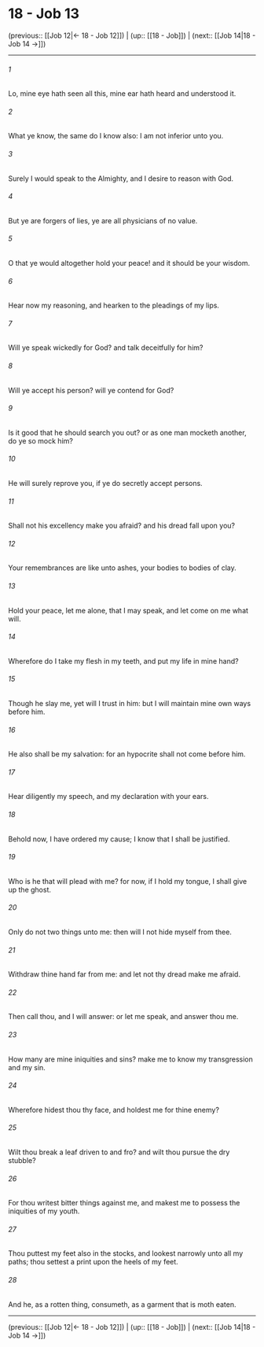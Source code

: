 # 18 - Job 13

(previous:: [[Job 12|← 18 - Job 12]]) | (up:: [[18 - Job]]) | (next:: [[Job 14|18 - Job 14 →]])

***


###### 1 
Lo, mine eye hath seen all this, mine ear hath heard and understood it. 

###### 2 
What ye know, the same do I know also: I am not inferior unto you. 

###### 3 
Surely I would speak to the Almighty, and I desire to reason with God. 

###### 4 
But ye are forgers of lies, ye are all physicians of no value. 

###### 5 
O that ye would altogether hold your peace! and it should be your wisdom. 

###### 6 
Hear now my reasoning, and hearken to the pleadings of my lips. 

###### 7 
Will ye speak wickedly for God? and talk deceitfully for him? 

###### 8 
Will ye accept his person? will ye contend for God? 

###### 9 
Is it good that he should search you out? or as one man mocketh another, do ye so mock him? 

###### 10 
He will surely reprove you, if ye do secretly accept persons. 

###### 11 
Shall not his excellency make you afraid? and his dread fall upon you? 

###### 12 
Your remembrances are like unto ashes, your bodies to bodies of clay. 

###### 13 
Hold your peace, let me alone, that I may speak, and let come on me what will. 

###### 14 
Wherefore do I take my flesh in my teeth, and put my life in mine hand? 

###### 15 
Though he slay me, yet will I trust in him: but I will maintain mine own ways before him. 

###### 16 
He also shall be my salvation: for an hypocrite shall not come before him. 

###### 17 
Hear diligently my speech, and my declaration with your ears. 

###### 18 
Behold now, I have ordered my cause; I know that I shall be justified. 

###### 19 
Who is he that will plead with me? for now, if I hold my tongue, I shall give up the ghost. 

###### 20 
Only do not two things unto me: then will I not hide myself from thee. 

###### 21 
Withdraw thine hand far from me: and let not thy dread make me afraid. 

###### 22 
Then call thou, and I will answer: or let me speak, and answer thou me. 

###### 23 
How many are mine iniquities and sins? make me to know my transgression and my sin. 

###### 24 
Wherefore hidest thou thy face, and holdest me for thine enemy? 

###### 25 
Wilt thou break a leaf driven to and fro? and wilt thou pursue the dry stubble? 

###### 26 
For thou writest bitter things against me, and makest me to possess the iniquities of my youth. 

###### 27 
Thou puttest my feet also in the stocks, and lookest narrowly unto all my paths; thou settest a print upon the heels of my feet. 

###### 28 
And he, as a rotten thing, consumeth, as a garment that is moth eaten.

***

(previous:: [[Job 12|← 18 - Job 12]]) | (up:: [[18 - Job]]) | (next:: [[Job 14|18 - Job 14 →]])

